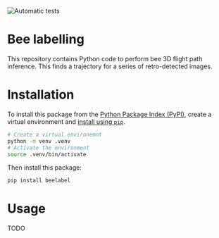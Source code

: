 ![Automatic tests](https://github.com/SheffieldMLtracking/beelabel/actions/workflows/python-package.yml/badge.svg)

# Bee labelling

This repository contains Python code to perform bee 3D flight path inference. This finds a trajectory for a series of retro-detected images.

# Installation

To install this package from the [Python Package Index (PyPI)](https://pypi.org/project/beelabel/), create a virtual environment and [install using `pip`](https://pip.pypa.io/en/stable/cli/pip_install/).

```bash
# Create a virtual environemnt
python -m venv .venv
# Activate the environment
source .venv/bin/activate
```

Then install this package:

```bash
pip install beelabel
```

# Usage

TODO
